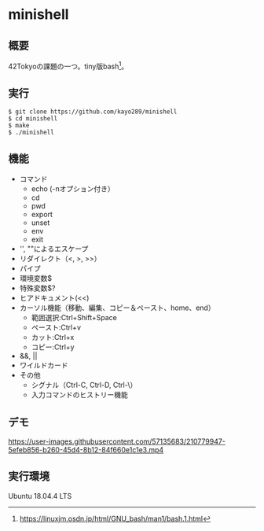 # minishell
## 概要
42Tokyoの課題の一つ。tiny版bash[^1]。

[^1]:https://linuxjm.osdn.jp/html/GNU_bash/man1/bash.1.html

## 実行
```
$ git clone https://github.com/kayo289/minishell
$ cd minishell
$ make
$ ./minishell
```

## 機能
- コマンド
  - echo (-nオプション付き）
  - cd 
  - pwd
  - export
  - unset
  - env
  - exit
- '', ""によるエスケープ
- リダイレクト（<, >, >>）
- パイプ
- 環境変数$
- 特殊変数$?
- ヒアドキュメント(<<)
- カーソル機能（移動、編集、コピー＆ペースト、home、end）
  - 範囲選択:Ctrl+Shift+Space
  - ペースト:Ctrl+v
  - カット:Ctrl+x
  - コピー:Ctrl+y
- &&, ||
- ワイルドカード
- その他
  - シグナル（Ctrl-C, Ctrl-D, Ctrl-\）
  - 入力コマンドのヒストリー機能

## デモ
https://user-images.githubusercontent.com/57135683/210779947-5efeb856-b260-45d4-8b12-84f660e1c1e3.mp4


## 実行環境
Ubuntu 18.04.4 LTS
